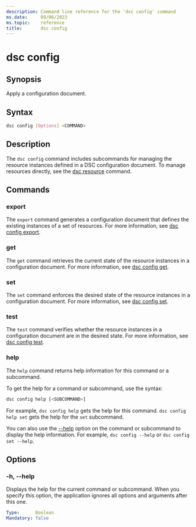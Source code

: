 ```yaml
---
description: Command line reference for the 'dsc config' command
ms.date:     09/06/2023
ms.topic:    reference
title:       dsc config
---
```


# dsc config

## Synopsis

Apply a configuration document.

## Syntax

```sh
dsc config [Options] <COMMAND>
```

## Description

The `dsc config` command includes subcommands for managing the resource instances defined in a DSC
configuration document. To manage resources directly, see the [dsc resource][01] command.

## Commands

### export

The `export` command generates a configuration document that defines the existing instances of a
set of resources. For more information, see [dsc config export][02].

### get

The `get` command retrieves the current state of the resource instances in a configuration
document. For more information, see [dsc config get][03].

### set

The `set` command enforces the desired state of the resource instances in a configuration document.
For more information, see [dsc config set][04].

### test

The `test` command verifies whether the resource instances in a configuration document are in the
desired state. For more information, see [dsc config test][05].

### help

The `help` command returns help information for this command or a subcommand.

To get the help for a command or subcommand, use the syntax:

```sh
dsc config help [<SUBCOMMAND>]
```

For example, `dsc config help` gets the help for this command. `dsc config help set` gets the help
for the `set` subcommand.

You can also use the [--help](#-h---help) option on the command or subcommand to display the help
information. For example, `dsc config --help` or `dsc config set --help`.

## Options

### -h, --help

Displays the help for the current command or subcommand. When you specify this option, the
application ignores all options and arguments after this one.

```yaml
Type:      Boolean
Mandatory: false
```

[01]: ../resource/command.md
[02]: export.md
[03]: get.md
[04]: set.md
[05]: test.md
